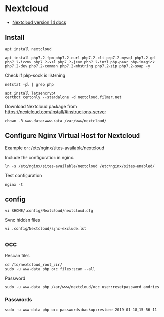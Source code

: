 # Nextcloud

* [Nextcloud version 14 docs](https://docs.nextcloud.com/server/14/admin_manual/contents.html)

## Install

    apt install nextcloud

    apt install php7.2-fpm php7.2-curl php7.2-cli php7.2-mysql php7.2-gd php7.2-iconv php7.2-xsl php7.2-json php7.2-intl php-pear php-imagick php7.2-dev php7.2-common php7.2-mbstring php7.2-zip php7.2-soap -y

Check if php-sock is listening

    netstat -pl | grep php

    apt install letsencrypt
    certbot certonly --standalone -d nextcloud.filmer.net

Download Nextcloud package from https://nextcloud.com/install/#instructions-server

    chown -R www-data:www-data /var/www/nextcloud/


## Configure Nginx Virtual Host for Nextcloud

Example on: /etc/nginx/sites-available/nextcloud

Include the configuration in nginx.

    ln -s /etc/nginx/sites-available/nextcloud /etc/nginx/sites-enabled/

Test configuration

    nginx -t

## config

    vi $HOME/.config/Nextcloud/nextcloud.cfg

Sync hidden files

    vi .config/Nextcloud/sync-exclude.lst

## occ

Rescan files

    cd /to/nextcloud_root_dir/
    sudo -u www-data php occ files:scan --all

Password

    sudo -u www-data php /var/www/nextcloud/occ user:resetpassword andries

### Passwords

    sudo -u www-data php occ passwords:backup:restore 2019-01-18_15-56-11

